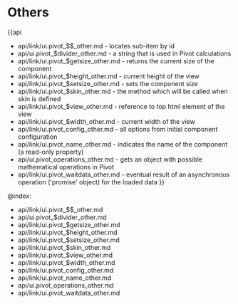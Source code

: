 Others
=======

{{api
- api/link/ui.pivot_$$_other.md - locates sub-item by id
- api/ui.pivot_$divider_other.md - a string that is used in Pivot calculations
- api/link/ui.pivot_$getsize_other.md - returns the current size of the component
- api/link/ui.pivot_$height_other.md - current height of the view
- api/link/ui.pivot_$setsize_other.md - sets the component size
- api/link/ui.pivot_$skin_other.md - the method which will be called when skin is defined
- api/link/ui.pivot_$view_other.md - reference to top html element of the view
- api/link/ui.pivot_$width_other.md - current width of the view
- api/link/ui.pivot_config_other.md - all options from initial component configuration
- api/link/ui.pivot_name_other.md - indicates the name of the component (a read-only property)
- api/ui.pivot_operations_other.md - gets an object with possible mathematical operations in Pivot
- api/link/ui.pivot_waitdata_other.md - eventual result of an asynchronous operation ('promise' object) for the loaded data
}}

@index:
- api/link/ui.pivot_$$_other.md
- api/ui.pivot_$divider_other.md
- api/link/ui.pivot_$getsize_other.md
- api/link/ui.pivot_$height_other.md
- api/link/ui.pivot_$setsize_other.md
- api/link/ui.pivot_$skin_other.md
- api/link/ui.pivot_$view_other.md
- api/link/ui.pivot_$width_other.md
- api/link/ui.pivot_config_other.md
- api/link/ui.pivot_name_other.md
- api/ui.pivot_operations_other.md
- api/link/ui.pivot_waitdata_other.md


